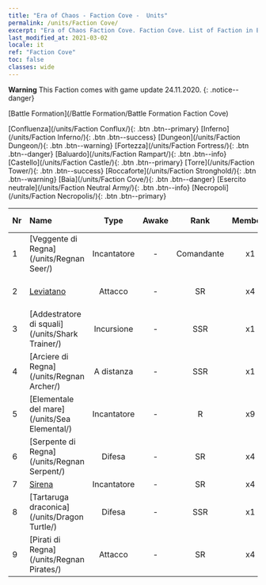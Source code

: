 ```yaml
---
title: "Era of Chaos - Faction Cove -  Units"
permalink: /units/Faction Cove/
excerpt: "Era of Chaos Faction Cove. Faction Cove. List of Faction in Era of Chaos"
last_modified_at: 2021-03-02
locale: it
ref: "Faction Cove"
toc: false
classes: wide
---
```

**Warning** This Faction comes with game update 24.11.2020.
{: .notice--danger}

  [Battle Formation](/Battle Formation/Battle Formation Faction Cove)

 [Confluenza](/units/Faction Conflux/){: .btn .btn--primary} [Inferno](/units/Faction Inferno/){: .btn .btn--success} [Dungeon](/units/Faction Dungeon/){: .btn .btn--warning} [Fortezza](/units/Faction Fortress/){: .btn .btn--danger} [Baluardo](/units/Faction Rampart/){: .btn .btn--info} [Castello](/units/Faction Castle/){: .btn .btn--primary} [Torre](/units/Faction Tower/){: .btn .btn--success} [Roccaforte](/units/Faction Stronghold/){: .btn .btn--warning} [Baia](/units/Faction Cove/){: .btn .btn--danger} [Esercito neutrale](/units/Faction Neutral Army/){: .btn .btn--info} [Necropoli](/units/Faction Necropolis/){: .btn .btn--primary} 

  | Nr |         Name        |   Type   | Awake |    Rank   |   Members     |  Stars  |  Attack  |     HP    | Awaken Name  |
  |:---|:--------------------|:--------:|:-----:|:---------:|:-------------:|:-------:|:--------:|:---------:|:-------------|
  | 1 | [Veggente di Regna](/units/Regnan Seer/) | Incantatore | - | Comandante | x1 | <i class="fas fa-star"/><i class="fas fa-star"/><i class="fas fa-star"/> | 1006.9 | 5091 |  Elementale delle maree  |
  | 2 | [Leviatano](/units/Revyaratan/) | Attacco | - | SR | x4 | <i class="fas fa-star"/><i class="fas fa-star"/><i class="fas fa-star"/> | 1267.1 | 7128 |  Antico mostro marino  |
  | 3 | [Addestratore di squali](/units/Shark Trainer/) | Incursione | - | SSR | x1 | <i class="fas fa-star"/><i class="fas fa-star"/><i class="fas fa-star"/> | 792.0 | 5430 |  Cavalcasquali  |
  | 4 | [Arciere di Regna](/units/Regnan Archer/) | A distanza | - | SSR | x1 | <i class="fas fa-star"/><i class="fas fa-star"/><i class="fas fa-star"/> | 235.5 | 1245 |   -   |
  | 5 | [Elementale del mare](/units/Sea Elemental/) | Incantatore | - | R | x9 | <i class="fas fa-star"/> | 201.8 | 1446 |  Elementale delle maree  |
  | 6 | [Serpente di Regna](/units/Regnan Serpent/) | Difesa | - | SR | x4 | <i class="fas fa-star"/><i class="fas fa-star"/><i class="fas fa-star"/> | 100.9 | 3027 |    |
  | 7 | [Sirena](/units/Mermaid/) | Incantatore | - | SR | x4 | <i class="fas fa-star"/><i class="fas fa-star"/><i class="fas fa-star"/> | 185.0 | 1648 |   -   |
  | 8 | [Tartaruga draconica](/units/Dragon Turtle/) | Difesa | - | SSR | x1 | <i class="fas fa-star"/><i class="fas fa-star"/><i class="fas fa-star"/> | 362.0 | 12000 |    |
  | 9 | [Pirati di Regna](/units/Regnan Pirates/) | Attacco | - | SR | x4 | <i class="fas fa-star"/><i class="fas fa-star"/> | 99.3 | 695 |  Re dei Pirati  |
